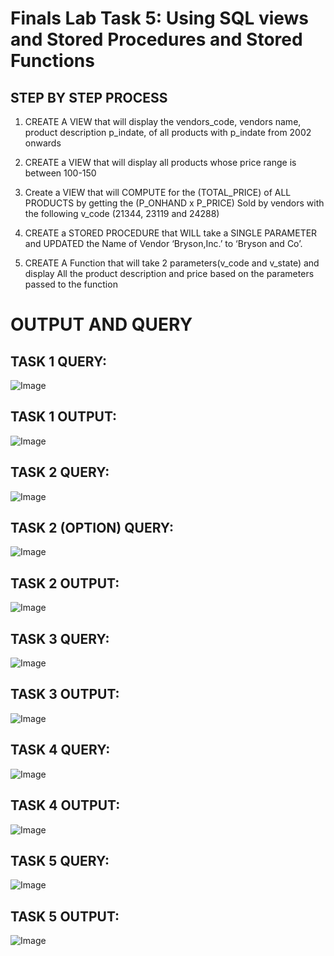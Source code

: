 # Finals Lab Task 5:  Using SQL views and Stored Procedures and Stored Functions


## STEP BY STEP PROCESS

1. CREATE A VIEW that will display the vendors_code, vendors name, product description p_indate, of all products with p_indate from 2002 onwards

2. CREATE a VIEW that will display all products whose price range is between 100-150

3. Create a VIEW that will COMPUTE for the (TOTAL_PRICE) of ALL PRODUCTS by getting the (P_ONHAND x P_PRICE) Sold by vendors with the following v_code (21344, 23119 and 24288)

4. CREATE a STORED PROCEDURE that WILL take a SINGLE PARAMETER and UPDATED the Name of Vendor ‘Bryson,Inc.’ to ‘Bryson and Co’.

5. CREATE A Function that will take 2 parameters(v_code and v_state) and display All the product description and price based on the parameters passed to the function

# OUTPUT AND QUERY

## TASK 1 QUERY:
![Image](https://github.com/user-attachments/assets/15ceca83-6bea-4f97-a553-9ec5967b7135)
## TASK 1 OUTPUT:
![Image](https://github.com/user-attachments/assets/eb24af96-20ce-4d81-8778-b7782d68be8e)
## TASK 2 QUERY:
![Image](https://github.com/user-attachments/assets/79c9c371-e0e5-41ce-9a56-7b2d59540f16)
## TASK 2 (OPTION) QUERY:
![Image](https://github.com/user-attachments/assets/084e60d2-073d-462e-8733-839082c1c6f7)
## TASK 2 OUTPUT:
![Image](https://github.com/user-attachments/assets/13666c4c-81f6-456b-bb61-d94913483842)
## TASK 3 QUERY:
![Image](https://github.com/user-attachments/assets/8f1c5fed-e737-41b1-ba32-5ccd06ce7a95)
## TASK 3 OUTPUT:
![Image](https://github.com/user-attachments/assets/8c15aa4d-8f08-4c77-9aaf-ed35176a8715)
## TASK 4 QUERY:
![Image](https://github.com/user-attachments/assets/42c5597e-37b3-46e2-afaf-fe0834d56c0d)
## TASK 4 OUTPUT:
![Image](https://github.com/user-attachments/assets/43575a86-96e6-4ede-b69e-208a82ba7ec9)
## TASK 5  QUERY:
![Image](https://github.com/user-attachments/assets/020e793a-a1b5-4762-b1cb-1f4dc68cde28)
## TASK 5 OUTPUT:
![Image](https://github.com/user-attachments/assets/add60993-b9e8-4a4f-b6a7-060b069ea4c8)
